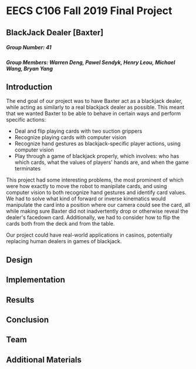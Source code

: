 # EECS C106 Fall 2019 Final Project

## BlackJack Dealer [Baxter]

##### Group Number: 41 <br>
##### Group Members: Warren Deng, Pawel Sendyk, Henry Leou, Michael Wang, Bryan Yang <br>


## Introduction
The end goal of our project was to have Baxter act as a blackjack dealer, while acting as similarly to a real blackjack dealer as possible. This meant that we wanted Baxter to be able to behave in certain ways and perform specific actions:
* Deal and flip playing cards with two suction grippers
* Recognize playing cards with computer vision
* Recognize hand gestures as blackjack-specific player actions, using computer vision
* Play through a game of blackjack properly, which involves: who has which cards, what the values of players' hands are, and when the game terminates

This project had some interesting problems, the most prominent of which were how exactly to move the robot to manipilate cards, and using computer vision to both recognize hand gestures and identify card values. We had to solve what kind of forward or inverse kinematics would manipulate the card into a position where our camera could see the card, all while making sure Baxter did not inadvertently drop or otherwise reveal the dealer's facedown card. Additionally, we had to consider how to flip the cards both from the deck and from the table.

Our project could have real-world applications in casinos, potentially replacing human dealers in games of blackjack.

## Design


## Implementation


## Results


## Conclusion


## Team


## Additional Materials

